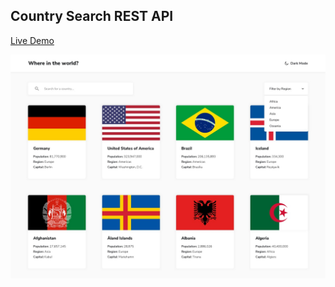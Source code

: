 ## Country Search REST API

[Live Demo](https://ivcenko-country-search.netlify.app/)

![Design preview for the REST Countries API ](./desktop-preview.jpg)
